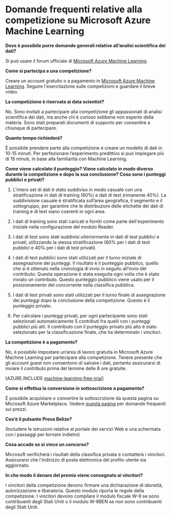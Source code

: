 <properties
	pageTitle="Domande frequenti relative alla competizione su Machine Learning | Microsoft Azure"
	description="Domande frequenti relative alle competizioni su Microsoft Azure Machine Learning."
	services="machine-learning"
	documentationCenter=""
	authors="hning86"
	manager="paulettm"
	editor="cgronlun"/>

<tags
	ms.service="machine-learning"
	ms.workload="data-services"
	ms.tgt_pltfrm="na"
	ms.devlang="na"
	ms.topic="article"
	ms.date="03/11/2016"
	ms.author="haining;chlovel;garye"/>

# Domande frequenti relative alla competizione su Microsoft Azure Machine Learning

**Dove è possibile porre domande generali relative all’analisi scientifica dei dati?**

Si può usare il forum ufficiale di [Microsoft Azure Machine Learning](https://social.msdn.microsoft.com/forums/azure/home?forum=MachineLearning).

**Come si partecipa a una competizione?**

Creare un account gratuito o a pagamento in [Microsoft Azure Machine Learning](https://studio.azureml.net/?selectAccess=true&o=2%22%20\t%20%22_blank). Seguire l'esercitazione sulle competizioni e guardare il breve video.

**La competizione è riservata ai data scientist?**

No. Sono invitati a partecipare alla competizione gli appassionati di analisi scientifica dei dati, ma anche chi è curioso sebbene non esperto della materia. Sono stati preparati documenti di supporto per consentire a chiunque di partecipare.

**Quanto tempo richiederà?**

È possibile prendere parte alla competizione e creare un modello di dati in 10-15 minuti. Per perfezionare l’esperimento predittivo si può impiegare più di 15 minuti, in base alla familiarità con Machine Learning.

**Come viene calcolato il punteggio? Viene calcolato in modo diverso durante la competizione e dopo la sua conclusione? Cosa sono i punteggi pubblici e privati?**

1.  L'intero set di dati è stato suddiviso in modo casuale con una stratificazione in dati di training (60%) e dati di test (rimanente 40%). La suddivisione casuale è stratificata sull’area geografica, il segmento e il sottogruppo, per garantire che le distribuzioni delle etichette dei dati di training e di test siano coerenti in ogni area.  

2.  I dati di training sono stati caricati e forniti come parte dell'esperimento iniziale nella configurazione del modulo Reader.

3.  I dati di test sono stati suddivisi ulteriormente in dati di test pubblici e privati, utilizzando la stessa stratificazione (60% per i dati di test pubblici e 40% per i dati di test privati).

4.  I dati di test pubblici sono stati utilizzati per il turno iniziale di assegnazione dei punteggi. Il risultato è il punteggio pubblico, quello che si è ottenuto nella cronologia di invio in seguito all’invio del contributo. Questa operazione è stata eseguita ogni volta che è stato inviato un contributo. Questo punteggio pubblico viene usato per il posizionamento del concorrente nella classifica pubblica.

5.  I dati di test privati sono stati utilizzati per il turno finale di assegnazione dei punteggi dopo la conclusione della competizione. Questo è il punteggio privato.

6.  Per calcolare i punteggi privati, per ogni partecipante sono stati selezionati automaticamente 5 contributi fra quelli con i punteggi pubblici più alti. Il contributo con il punteggio privato più alto è stato selezionato per la classificazione finale, che ha determinato i vincitori.

**La competizione è a pagamento?**

No, è possibile impostare un’area di lavoro gratuita in Microsoft Azure Machine Learning per partecipare alla competizione. Tenere presente che gli account guest non consentono di salvare i dati, pertanto assicurarsi di inviare il contributo prima del termine delle 8 ore gratuite.

[AZURE.INCLUDE [machine-learning-free-trial](../../includes/machine-learning-free-trial.md)]

**Come si effettua la conversione in sottoscrizione a pagamento?**

È possibile acquistare o convertire la sottoscrizione da questa pagina su Microsoft Azure Marketplace. Vedere [questa pagina](https://azure.microsoft.com/pricing/details/machine-learning/) per domande frequenti sui prezzi.

**Cos’è il pulsante Prova Belize?**

(Includere le istruzioni relative al portale dei servizi Web e una schermata con i passaggi per tornare indietro)

**Cosa accade se si vince un concorso?**

Microsoft verificherà i risultati della classifica privata e contatterà i vincitori. Assicurarsi che l'indirizzo di posta elettronica del profilo utente sia aggiornato.

**In che modo il denaro del premio viene consegnato ai vincitori?**

I vincitori della competizione devono firmare una dichiarazione di idoneità, autorizzazione e liberatoria. Questo modulo riporta le regole della competizione. I vincitori devono compilare il modulo fiscale W-9 se sono contribuenti degli Stati Uniti o il modulo W-8BEN se non sono contribuenti degli Stati Uniti.

<!---HONumber=AcomDC_0316_2016-->